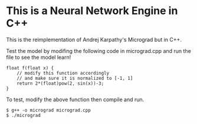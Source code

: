 # This is a Neural Network Engine in C++

This is the reimplementation of Andrej Karpathy's Micrograd but in C++.

Test the model by modifing the following code in micrograd.cpp
and run the file to see the model learn!
```
float f(float x) {
    // modify this function accordingly
    // and make sure it is normalized to [-1, 1]
    return 2*(float)pow(2, sin(x))-3;
}
```

To test, modify the above function then compile and run.
```
$ g++ -o micrograd micrograd.cpp
$ ./micrograd
```
